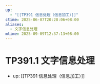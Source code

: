 ```yaml
---
up:
  - "[[TP391 信息处理（信息加工）]]"
ctime: 2025-06-07T20:28:06+08:00
aliases:
  - 文字信息处理
mtime: 2025-09-09T12:37:13+08:00
---
```


# TP391.1 文字信息处理

- up: [[TP391 信息处理（信息加工）]]
